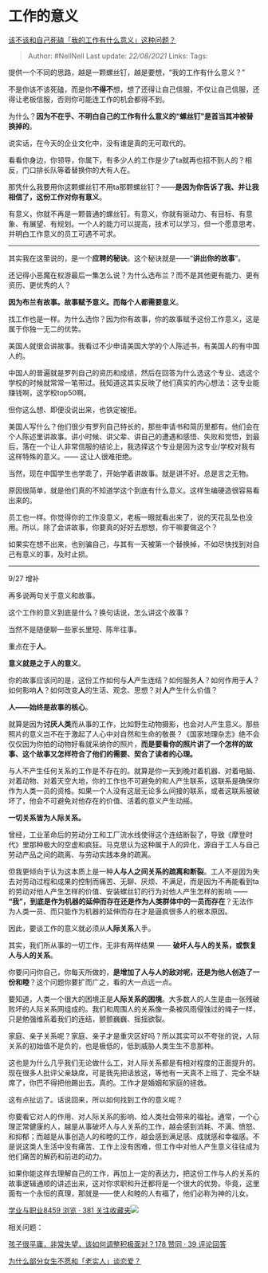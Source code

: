 # 工作的意义
[该不该和自己死磕「我的工作有什么意义」这种问题？](https://www.zhihu.com/question/345752068/answer/836123229)

> Author: #NellNell 
Last update: *22/08/2021* 
Links:
Tags:    
  

提供一个不同的思路，越是一颗螺丝钉，越是要想，“我的工作有什么意义？”

不是你该不该死磕，而是你**不得不**想，想了还得让自己信服，不仅让自己信服，还得让老板信服，否则你可能连工作的机会都得不到。

为什么？**因为不在乎、不明白自己的工作有什么意义的“螺丝钉”是首当其冲被替换掉的**。

说实话，在今天的企业文化中，没有谁是真的无可取代的。

看看你身边，你领导，你属下，有多少人的工作是少了ta就再也招不到人的？相反，门口排长队等着替换你的大有人在。

那凭什么我要用你这颗螺丝钉不用ta那颗螺丝钉？——**是因为你告诉了我、并让我相信了，这份工作对你有意义**。

有意义，你就不再是一颗普通的螺丝钉。有意义，你就有驱动力、有目标、有意象、有展望、有规划。一个人的能力可以提高，技术可以学习，但一个愿意思考、并明白工作意义的员工可遇不可求。

---

其实我在这里说的，是一个**应聘的秘诀**。这个秘诀就是——“**讲出你的故事**”。

还记得小恶魔在权游最后一集怎么说？为什么选布兰？而不是其他更有能力、更有资历、更优秀的人？

**因为布兰有故事。故事赋予意义。而每个人都需要意义**。

找工作也是一样。为什么选你？因为你有故事，你的故事赋予这份工作意义，这是属于你独一无二的优势。

美国人就很会讲故事。我看过不少申请美国大学的个人陈述书，有美国人的有中国人的。

中国人的普遍就是罗列自己的资历和成绩，然后在回答为什么选这个专业、选这个学校的时候就常常一笔带过。我知道这其实反映了他们真实的内心想法：这专业能赚钱啊，这学校top50啊。

但你这么想、即便没说出来，也铁定被拒。

美国人写什么？他们很少有罗列自己特长的，那些申请书和简历里都有。他们会在个人陈述里讲故事。讲小时候、讲父辈、讲自己的遭遇和感悟、失败和觉悟，到最后，落在一个让人非常信服的结论上，我选择这个专业是因为这专业/学校对我有这样特殊的意义。—— 这让人很难拒绝。

当然，现在中国学生也学乖了，开始学着讲故事。就是讲不好。总是言之无物。

原因很简单，就是他们真的不知道学这个到底有什么意义。这样生编硬造很容易看出来的。

员工也一样。你觉得你的工作没意义，老板一眼就看出来了，说的天花乱坠也没用。所以，除了会讲故事，你要真的好好去想想，你干嘛要做这个？

如果实在想不出来，也别骗自己，与其有一天被第一个替换掉，不如尽快找到对自己有意义的事，及时止损。

---

9/27 增补

再多说两句关于意义和故事。

这个工作的意义到底是什么？换句话说，怎么讲这个故事？

当然不是随便聊一些家长里短、陈年往事。

重点在于**人**。

**意义就是之于人的意义**。

你的故事应该问的是，这份工作如何与**人**产生连结？如何服务**人**？如何作用于**人**？如何影响**人**？如何改变**人**的生活、观念、思想？对**人**产生什么价值？

**人——始终是故事的核心**。

就算是因为**讨厌人类**而从事的工作，比如野生动物摄影，也会对人产生意义。那些照片的意义岂不在于激起了人心中对自然和生命的敬畏？《国家地理杂志》绝不会仅仅因为你拍的动物好看就采纳你的照片，**而是要看你的照片讲了一个怎样的故事、这个故事又怎样符合了他们的需要、契合了读者的心理。**

与人不产生任何关系的工作是不存在的。就算是你一天到晚对着机器、对着电脑、对着动物、对着天空大地，你的工作也不可避免的和人产生联系，这联系是确保你作为人类一员的资格。如果一个人没有这层无论多么间接的联系，或者这联系被破坏了，他会不可避免对他存在的价值、活着的意义产生动摇。

**一切关系皆为人际关系。**

曾经，工业革命后的劳动分工和工厂流水线使得这个连结断裂了，导致《摩登时代》里那种极大的空虚和疯狂。马克思认为这种属于人的异化，源自于工人与自己劳动产品之间的疏离、与劳动实践本身的疏离。

但我更倾向于认为这本质上是一种**人与人之间关系的疏离和断裂**。工人不是因为失去对劳动过程和成果的控制而痛苦、无聊、厌烦、不满足，而是因为不再能看到ta的劳动对他人产生怎样的价值、安装螺丝钉的行为对他人产生怎样的影响 —— **“我”，到底是作为机器的延伸而存在还是作为人类群体中的一员而存在**？无法作为人类一员、而只能作为机器的延伸而存在才是逼疯很多人的根本原因。

因此，要谈工作的意义就必须从**人际关系**入手。

其实，我们所从事的一切工作，无非有两样结果 —— **破坏人与人的关系，或恢复人与人的关系**。

你要问问你自己，你每天所做的，**是增加了人与人的敌对呢，还是为他人创造了一份和睦**？这个问题你要扩而广之，看的大一点远一点。

要知道，人类一个很大的困境正是**人际关系的困境**。大多数人的人生是由一张残破败坏的人际关系网组成的。我们和周围人的关系像一条被风雨侵蚀过的绳子一样，只是勉强维系着我们的连结，颤颤巍巍、摇摇欲裂。

家庭、亲子关系呢？家庭、亲子才是重灾区好吗？所以其实可以不夸张的说，人际关系的初始值不是负的，也是极低的，低到威胁人类生生不息那种。

这也是为什么几乎我们无论做什么工，对人际关系都是有相对程度的正面提升的。现在很多人批评父亲缺席，可是我先把话放这，等他有一天真不上班了、完全不缺席了，你巴不得把他踢出去。真的。工作才是婚姻和家庭的拯救。

这有点扯远了。话说回来，所以如何找到工作的意义呢？

你要看它对人的作用、对人际关系的影响、给人类社会带来的福祉。通常，一个心理正常健康的人，越是从事破坏人与人关系的工作，越会感到消耗、不满、愤怒、和抑郁；而越是从事创造人的和睦的工作，越会感到满足感、成就感和幸福感。不是说这类人生活中没有痛苦、工作上没有困难，但工作中对他人产生意义往往成为他们痛苦的解药和前进的动力。

如果你能这样去理解自己的工作，再加上一定的表达力，把这份工作与人的关系的故事逻辑通顺的讲述出来，这对你求职和升迁都将是一个很大的优势。毕竟，这里面有一个永恒的真理，那就是——使人和睦的人有福了，他们必称为神的儿女。

[学业与职业8459 浏览 · 381 关注收藏夹![](https://pic2.zhimg.com/80/v2-b2918ef3f9c19572ba524ac59316a917_1440w.png)](https://zhihu.com/collection/430675974)

相关问题：

[](https://www.zhihu.com/question/316439253/answer/626282558?hb_wx_block=1)

[孩子很平庸，非常失望，该如何调整积极面对？178 赞同 · 39 评论回答](https://www.zhihu.com/question/341127721/answer/826140959)

[为什么部分女生不愿和「老实人」谈恋爱？](https://www.zhihu.com/question/330908468/answer/740231702)